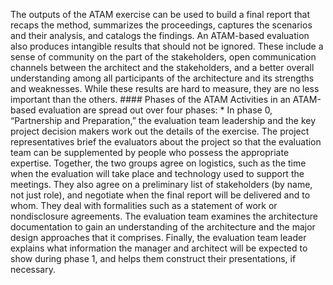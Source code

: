 The outputs of the ATAM exercise can be used to build a final report that recaps the method, summarizes the proceedings, captures the scenarios and their analysis, and catalogs the findings. An ATAM-based evaluation also produces intangible results that should not be ignored. These include a sense of community on the part of the stakeholders, open communication channels between the architect and the stakeholders, and a better overall understanding among all participants of the architecture and its strengths and weaknesses. While these results are hard to measure, they are no less important than the others. #### Phases of the ATAM Activities in an ATAM-based evaluation are spread out over four phases: *  In phase 0, “Partnership and Preparation,” the evaluation team leadership and the key project decision makers work out the details of the exercise. The project representatives brief the evaluators about the project so that the evaluation team can be supplemented by people who possess the appropriate expertise. Together, the two groups agree on logistics, such as the time when the evaluation will take place and technology used to support the meetings. They also agree on a preliminary list of stakeholders (by name, not just role), and negotiate when the final report will be delivered and to whom. They deal with formalities such as a statement of work or nondisclosure agreements. The evaluation team examines the architecture documentation to gain an understanding of the architecture and the major design approaches that it comprises. Finally, the evaluation team leader explains what information the manager and architect will be expected to show during phase 1, and helps them construct their presentations, if necessary.